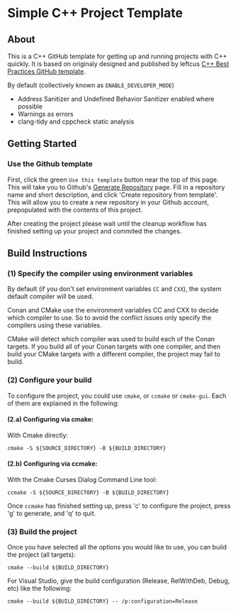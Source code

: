 # Simple C++ Project Template

## About

This is a C++ GitHub template for getting up and running projects with C++ quickly. It is based on originaly designed and published by leftcus [C++ Best Practices GitHub template](https://github.com/cpp-best-practices/gui_starter_template).

By default (collectively known as `ENABLE_DEVELOPER_MODE`)

 * Address Sanitizer and Undefined Behavior Sanitizer enabled where possible
 * Warnings as errors
 * clang-tidy and cppcheck static analysis

## Getting Started

### Use the Github template

First, click the green `Use this template` button near the top of this page. This will take you to Github's [Generate Repository](https://github.com/kahido/simple-project-structure/generate) page. Fill in a repository name and short description, and click 'Create repository from template'. This will allow you to create a new repository in your Github account, prepopulated with the contents of this project.

After creating the project please wait until the cleanup workflow has finished setting up your project and commited the changes.

## Build Instructions

### (1) Specify the compiler using environment variables

By default (if you don't set environment variables `CC` and `CXX`), the system default compiler will be used.

Conan and CMake use the environment variables CC and CXX to decide which compiler to use. So to avoid the conflict issues only specify the compilers using these variables.

CMake will detect which compiler was used to build each of the Conan targets. If you build all of your Conan targets with one compiler, and then build your CMake targets with a different compiler, the project may fail to build.

### (2) Configure your build

To configure the project, you could use `cmake`, or `ccmake` or `cmake-gui`. Each of them are explained in the following:

#### (2.a) Configuring via cmake:
With Cmake directly:

    cmake -S ${SOURCE_DIRECTORY} -B ${BUILD_DIRECTORY}

#### (2.b) Configuring via ccmake:

With the Cmake Curses Dialog Command Line tool:

    ccmake -S ${SOURCE_DIRECTORY} -B ${BUILD_DIRECTORY}

Once `ccmake` has finished setting up, press 'c' to configure the project, press 'g' to generate, and 'q' to quit.

### (3) Build the project

Once you have selected all the options you would like to use, you can build the project (all targets):

    cmake --build ${BUILD_DIRECTORY}

For Visual Studio, give the build configuration (Release, RelWithDeb, Debug, etc) like the following:

    cmake --build ${BUILD_DIRECTORY} -- /p:configuration=Release
